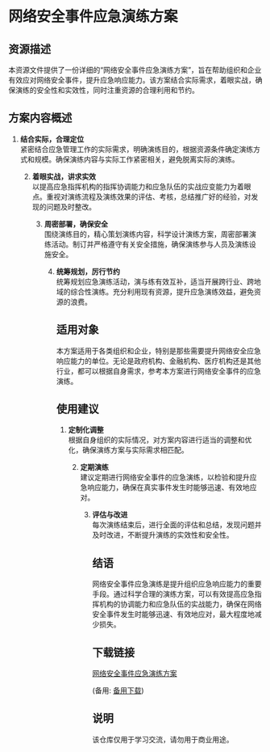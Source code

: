 # 网络安全事件应急演练方案

## 资源描述

本资源文件提供了一份详细的“网络安全事件应急演练方案”，旨在帮助组织和企业有效应对网络安全事件，提升应急响应能力。该方案结合实际需求，着眼实战，确保演练的安全性和实效性，同时注重资源的合理利用和节约。

## 方案内容概述

1. **结合实际，合理定位**  
   紧密结合应急管理工作的实际需求，明确演练目的，根据资源条件确定演练方式和规模。确保演练内容与实际工作紧密相关，避免脱离实际的演练。

   2. **着眼实战，讲求实效**  
      以提高应急指挥机构的指挥协调能力和应急队伍的实战应变能力为着眼点。重视对演练流程及演练效果的评估、考核，总结推广好的经验，对发现的问题及时整改。

      3. **周密部署，确保安全**  
         围绕演练目的，精心策划演练内容，科学设计演练方案，周密部署演练活动。制订并严格遵守有关安全措施，确保演练参与人员及演练设施安全。

         4. **统筹规划，厉行节约**  
            统筹规划应急演练活动，演与练有效互补，适当开展跨行业、跨地域的综合性演练。充分利用现有资源，提升应急演练效益，避免资源的浪费。

            ## 适用对象

            本方案适用于各类组织和企业，特别是那些需要提升网络安全应急响应能力的单位。无论是政府机构、金融机构、医疗机构还是其他行业，都可以根据自身需求，参考本方案进行网络安全事件的应急演练。

            ## 使用建议

            1. **定制化调整**  
               根据自身组织的实际情况，对方案内容进行适当的调整和优化，确保演练方案与实际需求相匹配。

               2. **定期演练**  
                  建议定期进行网络安全事件的应急演练，以检验和提升应急响应能力，确保在真实事件发生时能够迅速、有效地应对。

                  3. **评估与改进**  
                     每次演练结束后，进行全面的评估和总结，发现问题并及时改进，不断提升演练的实效性和安全性。

                     ## 结语

                     网络安全事件应急演练是提升组织应急响应能力的重要手段。通过科学合理的演练方案，可以有效提高应急指挥机构的协调能力和应急队伍的实战能力，确保在网络安全事件发生时能够迅速、有效地应对，最大程度地减少损失。

                     ## 下载链接
                     [网络安全事件应急演练方案](https://pan.quark.cn/s/1a58e70fa636) 

                     (备用: [备用下载](https://pan.baidu.com/s/1DRUma8LhH5ntwC3JqRX79Q?pwd=1234))

                     ## 说明

                     该仓库仅用于学习交流，请勿用于商业用途。
